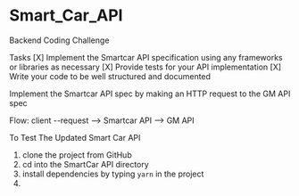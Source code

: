 # Smart_Car_API
Backend Coding Challenge

Tasks
[X] Implement the Smartcar API specification using any frameworks or libraries as necessary
[X] Provide tests for your API implementation
[X] Write your code to be well structured and documented

Implement the Smartcar API spec by making an HTTP request to the GM API spec

Flow:  client --request --> Smartcar API --> GM API


To Test The Updated Smart Car API
1.  clone the project from GitHub
2.  cd into the SmartCar API directory
3.  install dependencies by typing `yarn` in the project
4.  